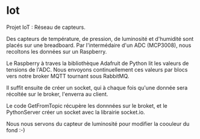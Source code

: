 # Iot
 Projet IoT : Réseau de capteurs. 

Des capteurs de température, de pression, de luminosité et d'humidité sont placés sur une breadboard. Par l'intermédaire d'un ADC (MCP3008), nous recoltons les données sur un Raspberry.

Le Raspberry à traves la bibliothèque Adafruit de Python lit les valeurs de tensions de l'ADC. Nous envoyons continuellement ces valeurs par blocs vers notre broker MQTT tournant sous RabbitMQ.

Il suffit ensuite de créer un socket, qui à chaque fois qu'une donnée sera récoltée sur le broker, l'enverra au client. 

Le code GetFromTopic récupère les donnnées sur le broket, et le PythonServer créer un socket avec la librairie socket.io. 

Nous nous servons du capteur de luminosité pour modifier la coouleur du fond :-)
